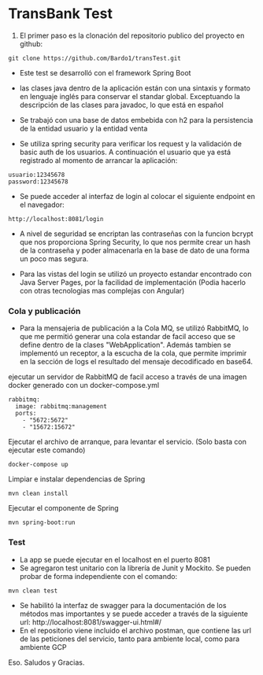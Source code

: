 # TransBank Test 


1. El primer paso es la clonación del repositorio publico del proyecto en github:
```
git clone https://github.com/Bardo1/transTest.git
```
* Este test se desarrolló con el framework Spring Boot

* las clases java dentro de la aplicación están con una sintaxis y formato en lenguaje inglés para conservar el standar global. Exceptuando la descripción de las clases para javadoc, lo que está en español

* Se trabajó con una base de datos embebida con h2 para la persistencia de la entidad usuario y la entidad venta

* Se utiliza spring security para verificar los request y la validación de basic auth de los usuarios.
A continuación el usuario que ya está registrado al momento de arrancar la aplicación:
```
usuario:12345678
password:12345678
```
* Se puede acceder al interfaz de login al colocar el siguiente endpoint en el navegador:
```
http://localhost:8081/login
```
* A nivel de seguridad se encriptan las contraseñas con la funcion bcrypt que nos proporciona Spring Security, lo que nos permite crear un hash de la contraseña y poder almacenarla en la base de dato de una forma un poco mas segura.

* Para las vistas del login se utilizó un proyecto estandar encontrado con Java Server Pages, por la facilidad de implementación (Podia hacerlo con otras tecnologias mas complejas con Angular)

### Cola y publicación

* Para la mensajeria de publicación a la Cola MQ, se utilizó RabbitMQ, lo que me permitió generar una cola estandar de facil acceso que se define dentro de la clases "WebApplication". Además tambien se implementó un receptor, a la escucha de la cola, que permite imprimir en la sección de logs el resultado del mensaje decodificado en base64.

ejecutar un servidor de RabbitMQ de facil acceso a través de una imagen docker generado con un docker-compose.yml
```
rabbitmq:
  image: rabbitmq:management
  ports:
    - "5672:5672"
    - "15672:15672"
```
Ejecutar el archivo de arranque, para levantar el servicio. (Solo basta con ejecutar este comando)
```
docker-compose up
```
Limpiar e instalar dependencias de Spring
```
mvn clean install

```
Ejecutar el componente de Spring
```
mvn spring-boot:run
```

### Test

* La app se puede ejecutar en el localhost en el puerto 8081
* Se agregaron test unitario con la librería de Junit y Mockito. Se pueden probar de forma independiente con el comando:
```
mvn clean test
```
* Se habilitó la interfaz de swagger para la documentación de los métodos mas importantes y se puede acceder a través de la siguiente url: http://localhost:8081/swagger-ui.html#/
* En el repositorio viene incluido el archivo postman, que contiene las url de las peticiones del servicio, tanto para ambiente local, como para ambiente GCP


Eso.
Saludos y Gracias.

